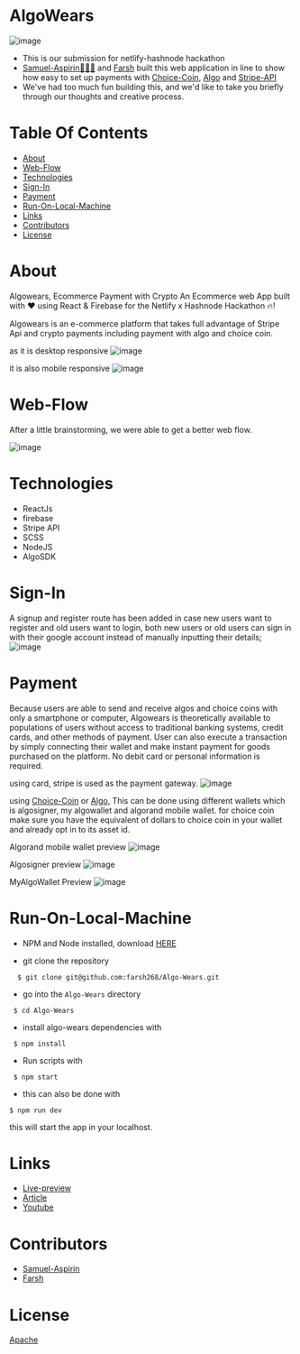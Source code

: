 # AlgoWears

![image](https://github.com/farsh268/Algo-Wears/blob/master/src/assets/algowear.gif)

- This is our submission for netlify-hashnode hackathon
- [Samuel-Aspirin👨🏼‍🍳](mailto:samuellyworld@gmail.com) and [Farsh](mailto:adetonafashola@gmail.com) built this web application in line to show how easy to set up payments with [Choice-Coin](https://choice-coin.com/), [Algo](https://www.algorand.com/) and [Stripe-API](https://stripe.com/docs/api)
- We've had too much fun building this, and we'd like to take you briefly through our thoughts and creative process.


Table Of Contents
=================

<!--ts-->
* [About](#About)
* [Web-Flow](#Web-Flow)
* [Technologies](#Technologies)
* [Sign-In](#Sign-In)
* [Payment](#Payment)
* [Run-On-Local-Machine](#Run-On-Local-Machine)
* [Links](#Links)
* [Contributors](#Contributors)
* [License](#License)
<!--te-->


About
============
Algowears, Ecommerce Payment with Crypto
An Ecommerce web App built with ❤️ using React & Firebase for the Netlify x Hashnode Hackathon 🔥!

Algowears is an e-commerce platform that takes full advantage of Stripe Api and crypto payments including payment with algo and choice coin.

as it is desktop responsive
![image](https://gateway.pinata.cloud/ipfs/QmQ9xLBACQ59fRgb4PNq5BAK6LQwNKMUgni399EXebLx4v)

it is also mobile responsive
![image](https://gateway.pinata.cloud/ipfs/QmbnU3Dg9YJc1t8sj9jE6Wg3pnqNGmNPtKHZCNS6KPS9B7)

Web-Flow
============
After a little brainstorming, we were able to get a better web flow.

![image](https://cdn.hashnode.com/res/hashnode/image/upload/v1645952792213/YloJeOnX3.png)

Technologies
============
* ReactJs
* firebase
* Stripe API
* SCSS
* NodeJS
* AlgoSDK

Sign-In
============
A signup and register route has been added in case new users want to register and old users want to  login, both new users or old users can sign in with their google account instead of manually inputting their details;
![image](https://gateway.pinata.cloud/ipfs/QmbfumJtqpSKQBwA2GawDi2sXmwLcpYR48PEWQEMwQ5Sp7)

Payment
============
Because users are able to send and receive algos and choice coins with only a smartphone or computer, Algowears is theoretically available to populations of users without access to traditional banking systems, credit cards, and other methods of payment. User can also execute a transaction by simply connecting their wallet and make instant payment for goods purchased on the platform. No debit card or personal information is required.

using card, stripe is used as the payment gateway.
![image](https://github.com/farsh268/Algo-Wears/blob/master/src/assets/strip.gif)

using [Choice-Coin](https://choice-coin.com/) or [Algo](https://www.algorand.com/), This can be done using different wallets which is algosigner, my algowallet and algorand mobile wallet. for choice coin make sure you have the equivalent of dollars to choice coin in your wallet and already opt in to its asset id.

Algorand mobile wallet preview
![image](https://github.com/farsh268/Algo-Wears/blob/master/src/assets/algomobile.gif)

Algosigner preview
![image](https://github.com/farsh268/Algo-Wears/blob/master/src/assets/algosigner.gif)

MyAlgoWallet Preview
![image](https://github.com/farsh268/Algo-Wears/blob/master/src/assets/myalgowallet.gif)

Run-On-Local-Machine
============

* NPM and Node installed, download [HERE](https://phoenixnap.com/kb/install-node-js-npm-on-windows)


* git clone the repository

```
  $ git clone git@github.com:farsh268/Algo-Wears.git
```
* go into the `Algo-Wears` directory

```
 $ cd Algo-Wears
```
* install algo-wears dependencies with

```
 $ npm install
```

* Run scripts with

```
 $ npm start
```

* this can also be done with

```
$ npm run dev
```
this will start the app in your localhost.

Links
============
- [Live-preview](https://algowears.netlify.app/)
- [Article]()
- [Youtube]()


Contributors
============
- [Samuel-Aspirin](mailto:samuellyworld@gmail.com)
- [Farsh](mailto:adetonafashola@gmail.com)

License
===========
[Apache]()





